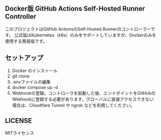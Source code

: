 ## Docker版 GitHub Actions Self-Hosted Runner Controller
このプロジェクトはGitHub ActionsのSelf-Hosted Runnerのコントローラーです。
公式版はKubernetes（k8s）のみをサポートしていますが、Dockerのみを使用する簡易版です。

## セットアップ
1. Docker のインストール
1. git clone
2. .envファイルの編集
3. docker compose up -d
4. Webhookの登録。コントローラを起動した後、エンドポイントをGitHubのWebhookに登録する必要があります。グローバルに直接アクセスできない場合は、Cloudflare Tunnel や ngrok などを利用してください。

## LICENSE
MITライセンス
